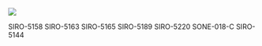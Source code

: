 ![](073b7f18678740d9ed128074aef41cb.jpg)



SIRO-5158
SIRO-5163
SIRO-5165
SIRO-5189
SIRO-5220
SONE-018-C
SIRO-5144